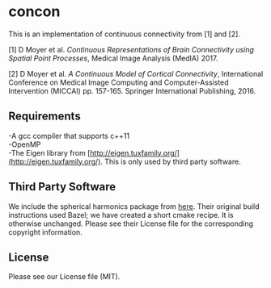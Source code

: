 # concon

This is an implementation of continuous connectivity from [1] and [2].

[1] D Moyer et al. *Continuous Representations of Brain Connectivity using Spatial Point Processes*, Medical Image Analysis (MedIA) 2017.  

[2] D Moyer et al. *A Continuous Model of Cortical Connectivity*, International Conference on Medical Image Computing and Computer-Assisted Intervention (MICCAI) pp. 157-165. Springer International Publishing, 2016.  


Requirements
----
-A gcc compiler that supports c++11   
-OpenMP  
-The Eigen library from [http://eigen.tuxfamily.org/](http://eigen.tuxfamily.org/). This is only used by third party software.

Third Party Software
----

We include the spherical harmonics package from
[here](https://github.com/google/spherical-harmonics). Their 
original build instructions used Bazel; we have created a short cmake recipe.
It is otherwise unchanged. Please see their License file for the corresponding
copyright information.

License
----

Please see our License file (MIT).


